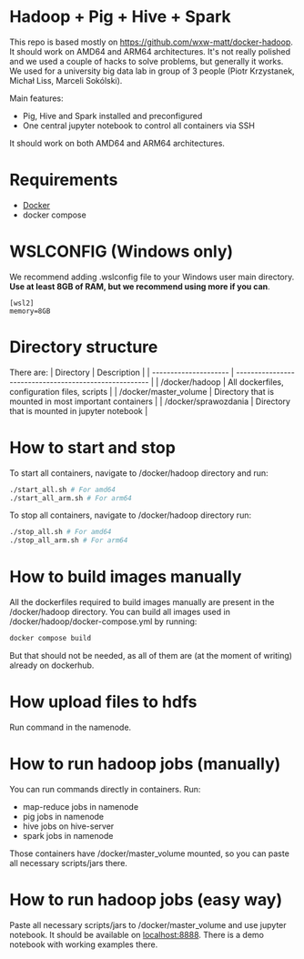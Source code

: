 # Hadoop + Pig + Hive + Spark 

This repo is based mostly on https://github.com/wxw-matt/docker-hadoop. It should work on AMD64 and ARM64 architectures. It's not really polished and we used a couple of hacks to solve problems, but generally it works. We used for a university big data lab in group of 3 people (Piotr Krzystanek, Michał Liss, Marceli Sokólski).

Main features:
- Pig, Hive and Spark installed and preconfigured
- One central jupyter notebook to control all containers via SSH

It should work on both AMD64 and ARM64 architectures.

# Requirements
- [Docker](https://www.docker.com/)
- docker compose
  
# WSLCONFIG (Windows only)
We recommend adding .wslconfig file to your Windows user main directory. **Use at least 8GB of RAM, but we recommend using more if you can**.
```
[wsl2]
memory=8GB
```

# Directory structure

There are:
| Directory             | Description                                            |
| --------------------- | ------------------------------------------------------ |
| /docker/hadoop        | All dockerfiles, configuration files, scripts          |
| /docker/master_volume | Directory that is mounted in most important containers |
| /docker/sprawozdania  | Directory that is mounted in jupyter notebook          |


# How to start and stop 

To start all containers, navigate to /docker/hadoop directory and run:
```bash
./start_all.sh # For amd64
./start_all_arm.sh # For arm64
```

To stop all containers, navigate to /docker/hadoop directory run:
```bash
./stop_all.sh # For amd64
./stop_all_arm.sh # For arm64
```

# How to build images manually

All the dockerfiles required to build images manually are present in the /docker/hadoop directory. You can build all images used in /docker/hadoop/docker-compose.yml by running: 
```bash
docker compose build
```

But that should not be needed, as all of them are (at the moment of writing) already on dockerhub. 

# How upload files to hdfs

Run command in the namenode.

# How to run hadoop jobs (manually)

You can run commands directly in containers. Run:
- map-reduce jobs in namenode
- pig jobs in namenode
- hive jobs on hive-server
- spark jobs in namenode

Those containers have /docker/master_volume mounted, so you can paste all necessary scripts/jars there.

# How to run hadoop jobs (easy way)

Paste all necessary scripts/jars to /docker/master_volume and use jupyter notebook. It should be available on [localhost:8888](http://localhost:8888). There is a demo notebook with working examples there.
